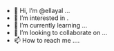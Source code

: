 - 👋 Hi, I’m @ellayal ...
- 👀 I’m interested in .
- 🌱 I’m currently learning ...
- 💞️ I’m looking to collaborate on ...
- 📫 How to reach me ....

<!---
ellayal/ellayal is a ✨ special ✨ repository because its `README.md` (this file) appears on your GitHub profile.
You can click the Preview link to take a look at your changes.
--->
